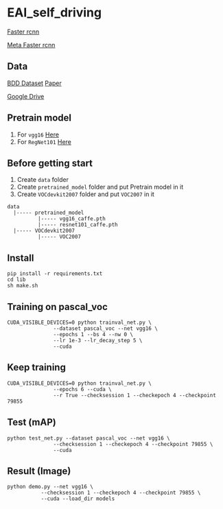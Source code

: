 # EAI_self_driving
[Faster rcnn](https://github.com/jwyang/faster-rcnn.pytorch)

[Meta Faster rcnn](https://github.com/GuangxingHan/Meta-Faster-R-CNN)

## Data
[BDD Dataset](https://bdd-data.berkeley.edu/)  [Paper](https://arxiv.org/pdf/1805.04687v2.pdf)

[Google Drive](https://drive.google.com/drive/folders/1SC_uERREbG9f5AIis83Cvb_L0dlyRWCN?usp=sharing)

## Pretrain model
1. For `vgg16` [Here](https://www.dropbox.com/s/s3brpk0bdq60nyb/vgg16_caffe.pth?dl=0)
2. For `RegNet101` [Here](https://www.dropbox.com/s/iev3tkbz5wyyuz9/resnet101_caffe.pth?dl=0)

## Before getting start
1. Create `data` folder
2. Create `pretrained_model` folder and put Pretrain model in it
3. Create `VOCdevkit2007` folder and put `VOC2007` in it

<pre><code>data
  |----- pretrained_model
          |----- vgg16_caffe.pth
          |----- resnet101_caffe.pth
  |----- VOCdevkit2007
          |----- VOC2007
</code></pre>
        
## Install
    pip install -r requirements.txt
    cd lib
    sh make.sh

## Training on pascal_voc
    CUDA_VISIBLE_DEVICES=0 python trainval_net.py \
                   --dataset pascal_voc --net vgg16 \
                   --epochs 1 --bs 4 --nw 0 \
                   --lr 1e-3 --lr_decay_step 5 \
                   --cuda
  
## Keep training
    CUDA_VISIBLE_DEVICES=0 python trainval_net.py \
                   --epochs 6 --cuda \
                   --r True --checksession 1 --checkepoch 4 --checkpoint 79855               

## Test  (mAP)
    python test_net.py --dataset pascal_voc --net vgg16 \
                   --checksession 1 --checkepoch 4 --checkpoint 79855 \
                   --cuda
                   
## Result  (Image)
    python demo.py --net vgg16 \
               --checksession 1 --checkepoch 4 --checkpoint 79855 \
               --cuda --load_dir models
